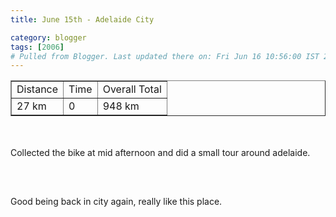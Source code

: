 ```yaml
---
title: June 15th - Adelaide City

category: blogger
tags: [2006]
# Pulled from Blogger. Last updated there on: Fri Jun 16 10:56:00 IST 2006
---
```

<TABLE BORDER="1"><TR><TD>Distance</TD><TD>Time</TD><TD>Overall Total</TD></TR><TR><TD>27 km</TD><TD>0</TD><TD>948 km</TD></TR></TABLE><br /><br />Collected the bike at mid afternoon and did a small tour around adelaide.<br /><br /><a onblur="try {parent.deselectBloggerImageGracefully();} catch(e) {}" href="http://photos1.blogger.com/blogger/916/2956/1600/IMG_0852.jpg"><img style="display:block; margin:0px auto 10px; text-align:center;cursor:pointer; cursor:hand;" src="http://photos1.blogger.com/blogger/916/2956/320/IMG_0852.jpg" border="0" alt="" /></a><br /><br />Good being back in city again, really like this place.

